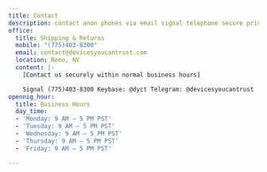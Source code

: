 ```yaml
---
title: Contact
description: contact anon phones via email signal telephone secure private
office:
  title: Shipping & Returns
  mobile: "(775)403-8300"
  email: contact@devicesyoucantrust.com
  location: Reno, NV
  content: |-
    [Contact us securely within normal business hours]

    Signal (775)403-8300 Keybase: @dyct Telegram: @devicesyoucantrust
opennig_hour:
  title: Business Hours
  day_time:
  - 'Monday: 9 AM – 5 PM PST'
  - 'Tuesday: 9 AM – 5 PM PST'
  - 'Wednesday: 9 AM – 5 PM PST'
  - 'Thursday: 9 AM – 5 PM PST'
  - 'Friday: 9 AM – 5 PM PST'

---
```

